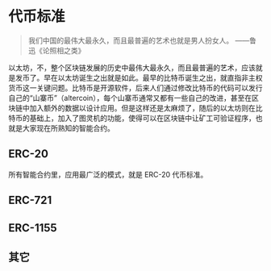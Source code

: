 # 代币标准

> 我们中国的最伟大最永久，而且最普遍的艺术也就是男人扮女人。
——鲁迅《论照相之类》

以太坊，不，整个区块链发展的历史中最伟大最永久，而且最普遍的艺术，应该就是发币了。早在以太坊诞生之出就是如此。最早的比特币诞生之出，就直指非主权货币这一关键问题。比特币是开源软件，后来人们通过修改比特币的代码可以发行自己的“山寨币”（altercoin），每个山寨币通常又都有一些自己的改进，甚至在区块链中加入额外的数据以设计应用。但是这样还是太麻烦了，随后的以太坊则在比特币的基础上，加入了图灵机的功能，使得可以在区块链中让矿工可验证程序，也就是大家现在所熟知的智能合约。

## ERC-20
所有智能合约里，应用最广泛的模式，就是 ERC-20 代币标准。

## ERC-721
## ERC-1155
## 其它

